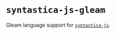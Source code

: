 # `syntastica-js-gleam`

Gleam language support for
[`syntastica-js`](https://www.npmjs.com/package/@syntastica/core).
